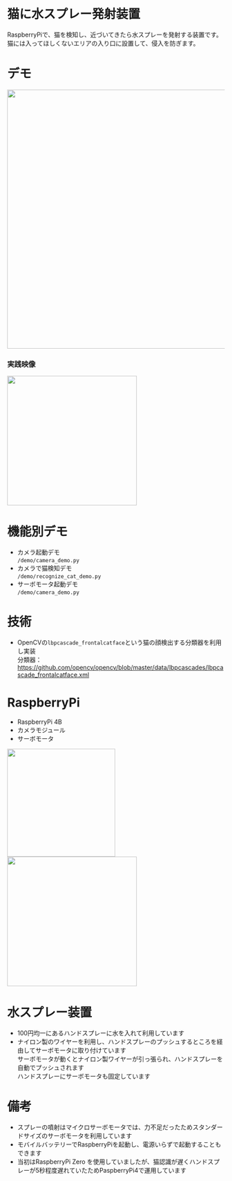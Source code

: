 # 猫に水スプレー発射装置

RaspberryPiで、猫を検知し、近づいてきたら水スプレーを発射する装置です。  
猫には入ってほしくないエリアの入り口に設置して、侵入を防ぎます。

# デモ
<img src="https://user-images.githubusercontent.com/17726777/115885175-a3792600-a48a-11eb-8c8d-9c7f01e54077.gif" width="600" />


### 実践映像
<img src="https://user-images.githubusercontent.com/17726777/115889918-5e0b2780-a48f-11eb-82b9-3822a14c8fe9.gif" width="300" />

# 機能別デモ

- カメラ起動デモ  
  `/demo/camera_demo.py`
- カメラで猫検知デモ  
  `/demo/recognize_cat_demo.py`
- サーボモータ起動デモ  
  `/demo/camera_demo.py`

# 技術
- OpenCVの`lbpcascade_frontalcatface`という猫の顔検出する分類器を利用し実装  
  分類器： https://github.com/opencv/opencv/blob/master/data/lbpcascades/lbpcascade_frontalcatface.xml

# RaspberryPi

- RaspberryPi 4B
- カメラモジュール
- サーボモータ

<img src="https://user-images.githubusercontent.com/17726777/115890785-44b6ab00-a490-11eb-82fc-a6e250a0b804.jpg" width="250" />

<img src="https://user-images.githubusercontent.com/17726777/115890801-48e2c880-a490-11eb-937e-df900d5354bb.jpg" width="300" />

# 水スプレー装置

- 100円均一にあるハンドスプレーに水を入れて利用しています
- ナイロン製のワイヤーを利用し、ハンドスプレーのプッシュするところを経由してサーボモータに取り付けています  
  サーボモータが動くとナイロン製ワイヤーが引っ張られ、ハンドスプレーを自動でプッシュされます  
  ハンドスプレーにサーボモータも固定しています

# 備考

- スプレーの噴射はマイクロサーボモータでは、力不足だったためスタンダードサイズのサーボモータを利用しています
- モバイルバッテリーでRaspberryPiを起動し、電源いらずで起動することもできます
- 当初はRaspberryPi Zero を使用していましたが、猫認識が遅くハンドスプレーが5秒程度遅れていたためPaspberryPi4で運用しています
